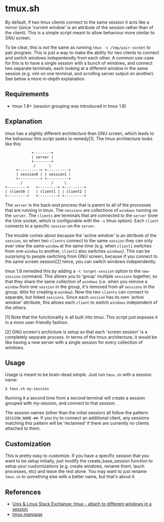 # tmux.sh

By default, if two tmux clients connect to the same session it acts like a
mirror (since 'current window' is an attribute of the session rather than of
the client). This is a simple script meant to allow behaviour more similar to
GNU screen.

To be clear, this is *not* the same as running `tmux -s /tmp/pair-socket` to
pair program. This is just a way to make the ability for two clients to connect
and switch windows indepentendly from each other. A common use-case for this is
to have a single session with a bunch of windows, and connect two separate
terminals, each looking at a different window in the same session (e.g. vim on
one terminal, and scrolling server output on another). See below a more
in-depth explanation.

## Requirements

* tmux 1.8+ (session grouping was introduced in tmux 1.8)

## Explanation

tmux has a slightly different architecture than GNU screen, which leads to the
behaviour this script seeks to remedy[1]. The tmux architecture looks like this:

                +--------+
                | server |
                +--------+
                 /      \
         +----------+ +----------+
         | session0 | | session1 |
         +----------+ +----------+
           /             /     \
    +---------+   +---------+ +---------+
    | client0 |   | client1 | | client2 |
    +---------+   +---------+ +---------+

The `server` is the back-end process that is parent to all of the processes
that are running in tmux. The `sessions` are collections of `windows` running
on the `server`. The `clients` are terminals that are connected to the `server`
(over the Unix socket, which is configurable with the `-s` tmux option). Each
`client` connects to a specific `session` on the `server`.

The trouble comes about because the 'active window' is an attribute of the
`session`, so when two `clients` connect to the same `session` they can only
ever view the same `window` at the same time (e.g. when `client1` switches from
one `window` to another, `client2` also switches `windows`). This can be
surprising to people switching from GNU screen, because if you connect to the
same screen session[2] twice, you can switch windows independently.

tmux 1.8 remedied this by adding a `-t target-session` option to the
`new-session` command. This allows you to 'group' multiple `sessions` together,
so that they share the same collection of `windows` (i.e. when you remove a
`window` from one `session` in the group, it's removed from all `sessions` in
the group; ditto for creating a `window`). Now the two `clients` can connect to
separate, but linked `sessions`. Since each `session` has its own 'active
window' attribute, this allows each `client` to switch `windows` independent of
the others.

[1] Note that the functionality is all built into tmux. This script just exposes it in a more user-friendly fashion.

[2] GNU screen's archicture is setup so that each 'screen session' is a completely separate process. In terms of the tmux architecture, it would be like having a new server with a single session for every collection of windows.

## Usage

Usage is meant to be brain-dead simple. Just run `tmux.sh` with a session name:

    $ tmux.sh my-session

Running it a second time from a second terminal will create a session grouped
with my-session, and connect to that session.

The session names (other than the initial session) all follow the pattern:
`SESSION_NAME-##`. If you try to connect an additional client, any sessions
matching this pattern will be 'reclaimed' if there are currently no clients
attached to them.

## Customization

This is pretty easy to customize. If you have a specific session that you want
to be setup initially, just modify the create_base_session function to setup
your customizations (e.g. create windows, rename them, lauch processes, etc)
and leave the rest alone. You may want to just rename `tmux.sh` to something
else with a better name, but that's about it.

## References

* [Unix & Linux Stack Exchange: tmux - attach to different windows in a session](http://unix.stackexchange.com/questions/24274/attach-to-different-windows-in-session)
* [tmux manpage](http://linux.die.net/man/1/tmux)
